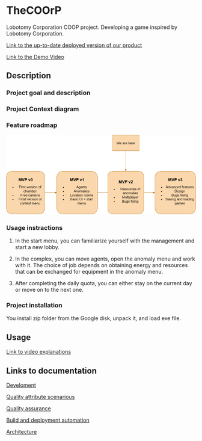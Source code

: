 # TheCOOrP

Lobotomy Corporation COOP project. Developing a game inspired by Lobotomy Corporation.

[Link to the up-to-date deployed version of our product](https://drive.google.com/drive/folders/1qRC9B3wtoQ-ucz8oC2EMupoSp4nI6Ttu?usp=drive_link)

[Link to the Demo Video](https://drive.google.com/drive/folders/1pGh9TZ-6xcYVOox96Rov0pG2shFWNsGE?usp=drive_link)

## Description

### Project goal and description

### Project Context diagram

### Feature roadmap

![Roadmap](docs/img/Roadmap.png)

### Usage instractions

1. In the start menu, you can familiarize yourself with the management and start a new lobby.

2. In the complex, you can move agents, open the anomaly menu and work with it. The choice of job depends on obtaining energy and resources that can be exchanged for equipment in the anomaly menu.

3. After completing the daily quota, you can either stay on the current day or move on to the next one.

### Project installation

You install zip folder from the Google disk, unpack it, and load exe file.

## Usage

[Link to video explanations](https://drive.google.com/drive/folders/1pGh9TZ-6xcYVOox96Rov0pG2shFWNsGE?usp=drive_link)

## Links to documentation

[Develoment](docs/CONTRIBUTING.md)

[Quality attribute scenarious](docs/quality-attributes/quality-attribute-scenarios.md)

[Quality assurance](docs/quality-assurance)

[Build and deployment automation](docs/automation)

[Architecture](docs/architecture)
